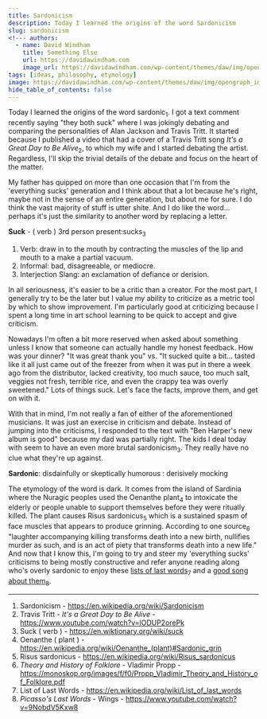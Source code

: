 ```yaml
---
title: Sardonicism
description: Today I learned the origins of the word Sardonicism
slug: sardonicism
<!--- authors:
  - name: David Windham
    title: Something Else
    url: https://davidawindham.com
    image_url: https://davidawindham.com/wp-content/themes/daw/img/opengraph_image.jpg -->
tags: [ideas, philosophy, etymology]
image: https://davidawindham.com/wp-content/themes/daw/img/opengraph_image.jpg
hide_table_of_contents: false
---
```


Today I learned the origins of the word sardonic<sub>1</sub>. I got a text comment recently saying "they both suck" where I was jokingly debating and comparing the personalities of Alan Jackson and Travis Tritt. It started because I published a video that had a cover of a Travis Tritt song _It's a Great Day to Be Alive_<sub>2</sub>, to which my wife and I started debating the artist. Regardless, I'll skip the trivial details of the debate and focus on the heart of the matter.

<!--truncate-->

My father has quipped on more than one occasion that I'm from the 'everything sucks' generation and I think about that a lot because he's right, maybe not in the sense of an entire generation, but about me for sure. I do think the vast majority of stuff is utter shite. And I do like the word... perhaps it's just the similarity to another word by replacing a letter.

**Suck** - ( verb ) 3rd person present:sucks<sub>3</sub>

1. Verb: draw in to the mouth by contracting the muscles of the lip and mouth to a make a partial vacuum.
2. Informal: bad, disagreeable, or mediocre.
3. Interjection Slang: an exclamation of defiance or derision.

In all seriousness, it's easier to be a critic than a creator. For the most part, I generally try to be the later but I value my ability to criticize as a metric tool by which to show improvement. I'm particularly good at criticizing because I spent a long time in art school learning to be quick to accept and give criticism.

Nowadays I'm often a bit more reserved when asked about something unless I know that someone can actually handle my honest feedback. How was your dinner? "It was great thank you" vs. "It sucked quite a bit... tasted like it all just came out of the freezer from when it was put in there a week ago from the distributor, lacked creativity, too much sauce, too much salt, veggies not fresh, terrible rice, and even the crappy tea was overly sweetened."  Lots of things suck. Let's face the facts, improve them, and get on with it.

With that in mind, I'm not really a fan of either of the aforementioned musicians. It was just an exercise in criticism and debate. Instead of jumping into the criticisms, I responded to the text with "Ben Harper's new album is good" because my dad was partially right. The kids I deal today with seem to have an even more brutal sardonicism<sub>3</sub>. They really have no clue what they're up against.

**Sardonic**: disdainfully or skeptically humorous : derisively mocking

The etymology of the word is dark. It comes from the island of Sardinia where the Nuragic peoples used the Oenanthe plant<sub>4</sub> to intoxicate the elderly or people unable to support themselves before they were ritually killed. The plant causes Risus sardonicus<sub>5</sub> which is a sustained spasm of face muscles that appears to produce grinning. According to one source<sub>6</sub> "laughter accompanying killing transforms death into a new birth, nullifies murder as such, and is an act of piety that transforms death into a new life." And now that I know this, I'm going to try and steer my 'everything sucks' criticisms to being mostly constructive and refer anyone reading along who's overly sardonic to enjoy these [lists of last words](https://en.wikipedia.org/wiki/List_of_last_words)<sub>7</sub> and a [good song about them](https://www.youtube.com/watch?v=9NobdV5Kxw8)<sub>8</sub>.

---

1. Sardonicism - https://en.wikipedia.org/wiki/Sardonicism
2. Travis Tritt - _It's a Great Day to Be Alive_ - https://www.youtube.com/watch?v=lODUP2orePk
3. Suck ( verb ) - https://en.wiktionary.org/wiki/suck
4. Oenanthe ( plant ) - https://en.wikipedia.org/wiki/Oenanthe_(plant)#Sardonic_grin
5. Risus sardonicus - https://en.wikipedia.org/wiki/Risus_sardonicus
6. _Theory and History of Folklore_ - Vladimir Propp - https://monoskop.org/images/f/f0/Propp_Vladimir_Theory_and_History_of_Folklore.pdf
7. List of Last Words - https://en.wikipedia.org/wiki/List_of_last_words
8. _Picasso's Last Words_ - Wings - https://www.youtube.com/watch?v=9NobdV5Kxw8